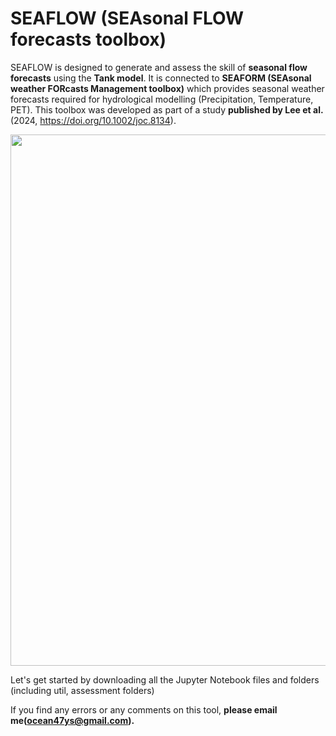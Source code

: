 # SEAFLOW (SEAsonal FLOW forecasts toolbox)

SEAFLOW is designed to generate and assess the skill of <b>seasonal flow forecasts</b> using the <b>Tank model</b>. It is connected to <b>SEAFORM (SEAsonal weather FORcasts Management toolbox)</b> which provides seasonal weather forecasts required for hydrological modelling (Precipitation, Temperature, PET). This toolbox was developed as part of a study <b>published by Lee et al.</b> (2024, https://doi.org/10.1002/joc.8134).

<img src="util/images/SEAFORM_Modules_ff.jpg" width="1050" height="850">


Let's get started by downloading all the Jupyter Notebook files and folders (including util, assessment folders)

If you find any errors or any comments on this tool, <b>please email me(ocean47ys@gmail.com).</b>
